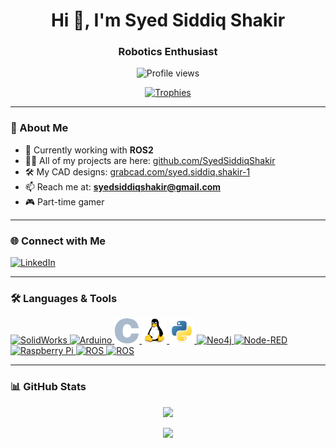 <h1 align="center">Hi 👋, I'm Syed Siddiq Shakir</h1>
<h3 align="center">Robotics Enthusiast</h3>

<p align="center">
  <img src="https://komarev.com/ghpvc/?username=SyedSiddiqShakir&label=Profile%20views&color=cc0000&style=flat" alt="Profile views"/>
</p>

<p align="center">
  <a href="https://github.com/ryo-ma/github-profile-trophy">
    <img src="https://github-profile-trophy.vercel.app/?username=SyedSiddiqShakir&theme=darkhub&margin-w=10" alt="Trophies"/>
  </a>
</p>

---

### 🚀 About Me

- 🌱 Currently working with **ROS2**
- 👨‍💻 All of my projects are here: [github.com/SyedSiddiqShakir](https://github.com/SyedSiddiqShakir)
- 🛠 My CAD designs: [grabcad.com/syed.siddiq.shakir-1](https://grabcad.com/syed.siddiq.shakir-1)
- 📫 Reach me at: **syedsiddiqshakir@gmail.com**
- 🎮 Part-time gamer

---

### 🌐 Connect with Me

<p align="left">
  <a href="https://linkedin.com/in/syedsiddiqshakir" target="_blank">
    <img src="https://raw.githubusercontent.com/rahuldkjain/github-profile-readme-generator/master/src/images/icons/Social/linked-in-alt.svg" alt="LinkedIn" width="30" height="30"/>
  </a>
</p>

---

### 🛠 Languages & Tools

<p align="left">
  <a href="https://www.solidworks.com" target="_blank">
    <img src="https://img.icons8.com/?size=256&id=62397&format=png" alt="SolidWorks" width="40" height="40"/>
  </a>
  <a href="https://www.arduino.cc/" target="_blank">
    <img src="https://cdn.worldvectorlogo.com/logos/arduino-1.svg" alt="Arduino" width="40" height="40"/>
  </a>
  <a href="https://www.cprogramming.com/" target="_blank">
    <img src="https://raw.githubusercontent.com/devicons/devicon/master/icons/c/c-original.svg" alt="C" width="40" height="40"/>
  </a>
  <a href="https://www.linux.org/" target="_blank">
    <img src="https://raw.githubusercontent.com/devicons/devicon/master/icons/linux/linux-original.svg" alt="Linux" width="40" height="40"/>
  </a>
  <a href="https://www.python.org" target="_blank">
    <img src="https://raw.githubusercontent.com/devicons/devicon/master/icons/python/python-original.svg" alt="Python" width="40" height="40"/>
  </a>
  <a href="https://neo4j.com/" target="_blank">
    <img src="https://encrypted-tbn0.gstatic.com/images?q=tbn:ANd9GcTmOZuTqPb6LhxyTyEUio8xxNxspa0gm-NncQ&s" alt="Neo4j" width="40" height="40"/>
  </a>
  <a href="https://nodered.org" target="_blank">
    <img src="https://nodered.org/about/resources/media/node-red-icon-2.png" alt="Node-RED" width="40" height="40"/>
  <a href="https://www.raspberrypi.com/" target="_blank"> 
    <img src="https://upload.wikimedia.org/wikipedia/de/thumb/c/cb/Raspberry_Pi_Logo.svg/570px-Raspberry_Pi_Logo.svg.png" alt="Raspberry Pi" width="40" height="40"/> 
  </a>
    </a>
  <a href="https://www.mysql.com/" target="_blank"> 
    <img src="https://symbols.getvecta.com/stencil_28/61_sql-database-generic.90b41636a8.svg" alt="ROS" width="40" height="40"/> 
  </a>
  <a href="https://www.ros.org/" target="_blank"> 
    <img src="https://miro.medium.com/v2/resize:fit:1024/0*WirAlt8hw1rC3ITU.png" alt="ROS" width="138" height="40"/> 
  </a>
</p>

---

### 📊 GitHub Stats

<p align="center">
  <img src="https://github-readme-stats-sigma-five.vercel.app/api?username=SyedSiddiqShakir&hide=prs&count_private=true&show_icons=true&theme=great-gatsby&hide_border=true" />
</p>

<p align="center">
  <img src="https://github-readme-stats-sigma-five.vercel.app/api/top-langs/?username=SyedSiddiqShakir&layout=compact&theme=great-gatsby&hide_border=true" />
</p>
